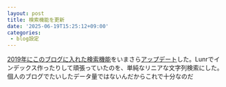```yaml
---
layout: post
title: 検索機能を更新
date: '2025-06-19T15:25:12+09:00'
categories:
 - blog設定
---
```


[2019年にこのブログに入れた検索機能](https://skoji.jp/blog/2019/12/search-form.html)をいまさら[アップデート](https://github.com/skoji/skoji.jp-source/pull/28)した。Lunrでインデックス作ったりして頑張っていたのを、単純なリニアな文字列検索にした。個人のブログでたいしたデータ量ではないんだからこれで十分なのだ



